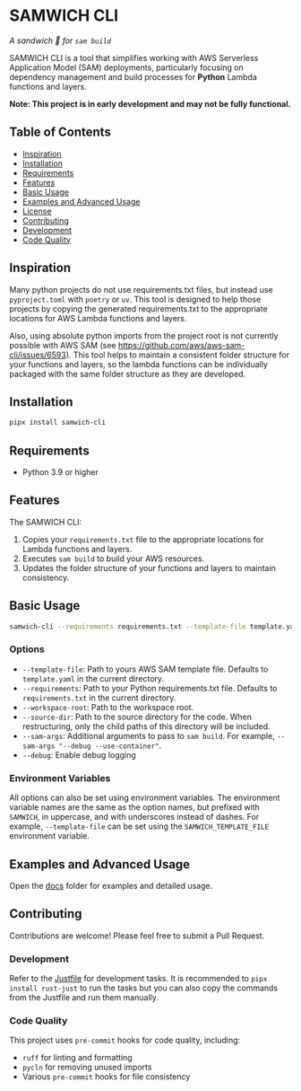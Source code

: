 # SAMWICH CLI

_A sandwich :sandwich: for `sam build`_

SAMWICH CLI is a tool that simplifies working with AWS Serverless Application Model (SAM) deployments, particularly focusing on dependency management and build processes for **Python** Lambda functions and layers.

**Note: This project is in early development and may not be fully functional.**

<!-- ts -->

## Table of Contents

- [Inspiration](#inspiration)
- [Installation](#installation)
- [Requirements](#requirements)
- [Features](#features)
- [Basic Usage](#basic-usage)
- [Examples and Advanced Usage](#examples-and-advanced-usage)
- [License](#license)
- [Contributing](#contributing)
- [Development](#development)
- [Code Quality](#code-quality)

<!-- te -->

## Inspiration

Many python projects do not use requirements.txt files, but instead use `pyproject.toml` with `poetry` or `uv`. This tool is designed to help those projects by copying the generated requirements.txt to the appropriate locations for AWS Lambda functions and layers.

Also, using absolute python imports from the project root is not currently possible with AWS SAM (see https://github.com/aws/aws-sam-cli/issues/6593). This tool helps to maintain a consistent folder structure for your functions and layers, so the lambda functions can be individually packaged with the same folder structure as they are developed.

## Installation

```bash
pipx install samwich-cli
```

## Requirements

- Python 3.9 or higher

## Features

The SAMWICH CLI:

1. Copies your `requirements.txt` file to the appropriate locations for Lambda functions and layers.
2. Executes `sam build` to build your AWS resources.
3. Updates the folder structure of your functions and layers to maintain consistency.

## Basic Usage

```bash
samwich-cli --requirements requirements.txt --template-file template.yaml
```

### Options

- `--template-file`: Path to yours AWS SAM template file. Defaults to `template.yaml` in the current directory.
- `--requirements`: Path to your Python requirements.txt file. Defaults to `requirements.txt` in the current directory.
- `--workspace-root`: Path to the workspace root.
- `--source-dir`: Path to the source directory for the code. When restructuring, only the child paths of this directory will be included.
- `--sam-args`: Additional arguments to pass to `sam build`. For example, `--sam-args "--debug --use-container"`.
- `--debug`: Enable debug logging

### Environment Variables

All options can also be set using environment variables. The environment variable names are the same as the option names, but prefixed with `SAMWICH`, in uppercase, and with underscores instead of dashes. For example, `--template-file` can be set using the `SAMWICH_TEMPLATE_FILE` environment variable.

## Examples and Advanced Usage

Open the [docs](docs/) folder for examples and detailed usage.

## Contributing

Contributions are welcome! Please feel free to submit a Pull Request.

### Development

Refer to the [Justfile](./Justfile) for development tasks. It is recommended to `pipx install rust-just` to run the tasks but you can also copy the commands from the Justfile and run them manually.

### Code Quality

This project uses `pre-commit` hooks for code quality, including:

- `ruff` for linting and formatting
- `pycln` for removing unused imports
- Various `pre-commit` hooks for file consistency
